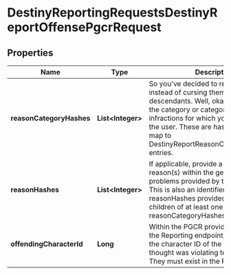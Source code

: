 
# DestinyReportingRequestsDestinyReportOffensePgcrRequest

## Properties
Name | Type | Description | Notes
------------ | ------------- | ------------- | -------------
**reasonCategoryHashes** | **List&lt;Integer&gt;** | So you&#39;ve decided to report someone instead of cursing them and their descendants. Well, okay then. This is the category or categorie(s) of infractions for which you are reporting the user. These are hash identifiers that map to DestinyReportReasonCategoryDefinition entries. |  [optional]
**reasonHashes** | **List&lt;Integer&gt;** | If applicable, provide a more specific reason(s) within the general category of problems provided by the reasonHash. This is also an identifier for a reason. All reasonHashes provided must be children of at least one the reasonCategoryHashes provided. |  [optional]
**offendingCharacterId** | **Long** | Within the PGCR provided when calling the Reporting endpoint, this should be the character ID of the user that you thought was violating terms of use. They must exist in the PGCR provided. |  [optional]



